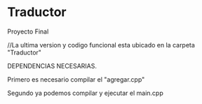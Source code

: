 # Traductor
Proyecto Final

//La ultima version y  codigo funcional esta ubicado en la carpeta "Traductor"

  DEPENDENCIAS NECESARIAS.

Primero es necesario compilar el "agregar.cpp"

Segundo ya podemos compilar y ejecutar el main.cpp
